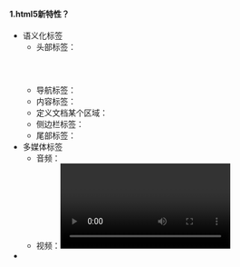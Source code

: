 ####  1.html5新特性？

- 语义化标签
  - 头部标签：<header>
  - 导航标签：<nav>
  - 内容标签：<article>
  - 定义文档某个区域：<section>
  - 侧边栏标签：<aside>
  - 尾部标签：<footer>
- 多媒体标签
  - 音频：<audio> 
  - 视频：<video> 
- 

